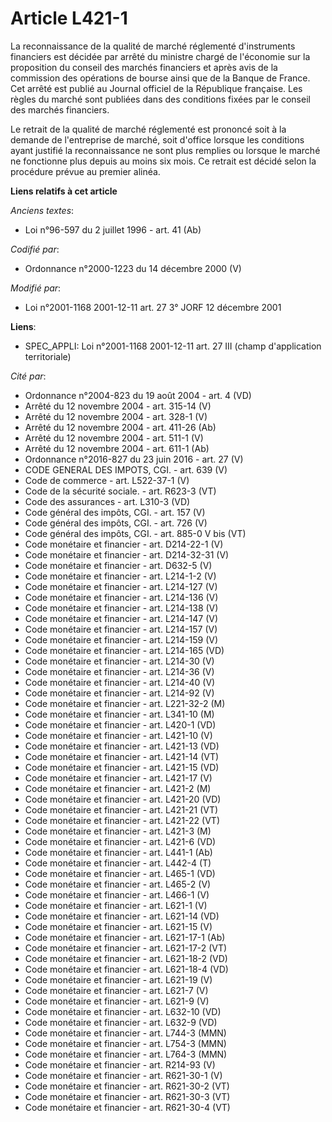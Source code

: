 # Article L421-1

La reconnaissance de la qualité de marché réglementé d'instruments financiers est décidée par arrêté du ministre chargé de
l'économie sur la proposition du conseil des marchés financiers et après avis de la commission des opérations de bourse ainsi
que de la Banque de France. Cet arrêté est publié au Journal officiel de la République française. Les règles du marché sont
publiées dans des conditions fixées par le conseil des marchés financiers.

Le retrait de la qualité de marché réglementé est prononcé soit à la demande de l'entreprise de marché, soit d'office lorsque
les conditions ayant justifié la reconnaissance ne sont plus remplies ou lorsque le marché ne fonctionne plus depuis au moins
six mois. Ce retrait est décidé selon la procédure prévue au premier alinéa.

**Liens relatifs à cet article**

_Anciens textes_:

  - Loi n°96-597 du 2 juillet 1996 - art. 41 (Ab)

_Codifié par_:

  - Ordonnance n°2000-1223 du 14 décembre 2000 (V)

_Modifié par_:

  - Loi n°2001-1168 2001-12-11 art. 27 3° JORF 12 décembre 2001

**Liens**:

  - SPEC_APPLI: Loi n°2001-1168 2001-12-11 art. 27 III (champ d'application territoriale)

_Cité par_:

  - Ordonnance n°2004-823 du 19 août 2004 - art. 4 (VD)
  - Arrêté du 12 novembre 2004 - art. 315-14 (V)
  - Arrêté du 12 novembre 2004 - art. 328-1 (V)
  - Arrêté du 12 novembre 2004 - art. 411-26 (Ab)
  - Arrêté du 12 novembre 2004 - art. 511-1 (V)
  - Arrêté du 12 novembre 2004 - art. 611-1 (Ab)
  - Ordonnance n°2016-827 du 23 juin 2016 - art. 27 (V)
  - CODE GENERAL DES IMPOTS, CGI. - art. 639 (V)
  - Code de commerce - art. L522-37-1 (V)
  - Code de la sécurité sociale. - art. R623-3 (VT)
  - Code des assurances - art. L310-3 (VD)
  - Code général des impôts, CGI. - art. 157 (V)
  - Code général des impôts, CGI. - art. 726 (V)
  - Code général des impôts, CGI. - art. 885-0 V bis (VT)
  - Code monétaire et financier - art. D214-22-1 (V)
  - Code monétaire et financier - art. D214-32-31 (V)
  - Code monétaire et financier - art. D632-5 (V)
  - Code monétaire et financier - art. L214-1-2 (V)
  - Code monétaire et financier - art. L214-127 (V)
  - Code monétaire et financier - art. L214-136 (V)
  - Code monétaire et financier - art. L214-138 (V)
  - Code monétaire et financier - art. L214-147 (V)
  - Code monétaire et financier - art. L214-157 (V)
  - Code monétaire et financier - art. L214-159 (V)
  - Code monétaire et financier - art. L214-165 (VD)
  - Code monétaire et financier - art. L214-30 (V)
  - Code monétaire et financier - art. L214-36 (V)
  - Code monétaire et financier - art. L214-40 (V)
  - Code monétaire et financier - art. L214-92 (V)
  - Code monétaire et financier - art. L221-32-2 (M)
  - Code monétaire et financier - art. L341-10 (M)
  - Code monétaire et financier - art. L420-1 (VD)
  - Code monétaire et financier - art. L421-10 (V)
  - Code monétaire et financier - art. L421-13 (VD)
  - Code monétaire et financier - art. L421-14 (VT)
  - Code monétaire et financier - art. L421-15 (VD)
  - Code monétaire et financier - art. L421-17 (V)
  - Code monétaire et financier - art. L421-2 (M)
  - Code monétaire et financier - art. L421-20 (VD)
  - Code monétaire et financier - art. L421-21 (VT)
  - Code monétaire et financier - art. L421-22 (VT)
  - Code monétaire et financier - art. L421-3 (M)
  - Code monétaire et financier - art. L421-6 (VD)
  - Code monétaire et financier - art. L441-1 (Ab)
  - Code monétaire et financier - art. L442-4 (T)
  - Code monétaire et financier - art. L465-1 (VD)
  - Code monétaire et financier - art. L465-2 (V)
  - Code monétaire et financier - art. L466-1 (V)
  - Code monétaire et financier - art. L621-1 (V)
  - Code monétaire et financier - art. L621-14 (VD)
  - Code monétaire et financier - art. L621-15 (V)
  - Code monétaire et financier - art. L621-17-1 (Ab)
  - Code monétaire et financier - art. L621-17-2 (VT)
  - Code monétaire et financier - art. L621-18-2 (VD)
  - Code monétaire et financier - art. L621-18-4 (VD)
  - Code monétaire et financier - art. L621-19 (V)
  - Code monétaire et financier - art. L621-7 (V)
  - Code monétaire et financier - art. L621-9 (V)
  - Code monétaire et financier - art. L632-10 (VD)
  - Code monétaire et financier - art. L632-9 (VD)
  - Code monétaire et financier - art. L744-3 (MMN)
  - Code monétaire et financier - art. L754-3 (MMN)
  - Code monétaire et financier - art. L764-3 (MMN)
  - Code monétaire et financier - art. R214-93 (V)
  - Code monétaire et financier - art. R621-30-1 (V)
  - Code monétaire et financier - art. R621-30-2 (VT)
  - Code monétaire et financier - art. R621-30-3 (VT)
  - Code monétaire et financier - art. R621-30-4 (VT)
